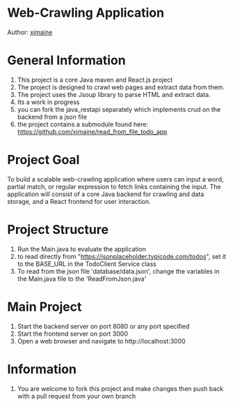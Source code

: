 # Web-Crawling Application

Author: [xjmaine](https://www.github.com/xjmaine/)

# General Information
1. This project is a core Java maven and React.js project
2. The project is designed to crawl web pages and extract data from them.
3. The project uses the Jsoup library to parse HTML and extract data.
4. Its a work in progress
5. you can fork the java_restapi separately which implements crud on the backend from a json file
6. the project contains a submodule found here: https://github.com/xjmaine/read_from_file_todo_app

# Project Goal
To build a scalable web-crawling application where users can input a word, partial match, or regular expression to fetch links containing the input. The application will consist of a core Java backend for crawling and data storage, and a React frontend for user interaction.

# Project Structure
1. Run the Main.java to evaluate the application
2. to read directly from "https://jsonplaceholder.typicode.com/todos", set it to the BASE_URL in the TodoClient Service class
3. To read from the json file 'database/data.json', change the variables in the Main.java file to the 'ReadFromJson.java'

# Main Project
1. Start the backend server on port 8080 or any port specified
2. Start the frontend server on port 3000
3. Open a web browser and navigate to http://localhost:3000

# Information
1. You are welcome to fork this project and make changes then push back with a pull request from your own branch